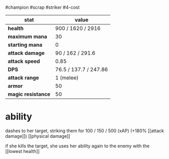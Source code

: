 #champion
#scrap
#striker
#4-cost

| stat | value |
|---|---|
| **health** | 900 / 1620 / 2916 |
| **maximum mana** | 30 |
| **starting mana** | 0 |
| **attack damage** | 90 / 162 / 291.6 |
| **attack speed** | 0.85 |
| **DPS** | 76.5 / 137.7 / 247.86 | 
| **attack range** | 1 (melee) |
| **armor** | 50 |
| **magic resistance** | 50 |

# ability
dashes to her target, striking them for 100 / 150 / 500 (xAP) (+180% [[attack damage]]) [[physical damage]]

if she kills the target, she uses her ability again to the enemy with the [[lowest health]]